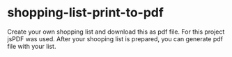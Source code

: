 # shopping-list-print-to-pdf
Create your own shopping list and download this as pdf file.
For this project jsPDF was used. 
After your shooping list is prepared, you can generate pdf file with your list.

